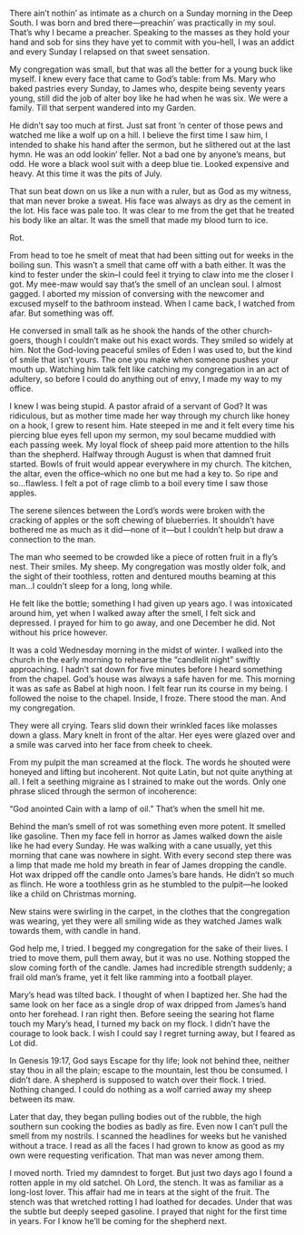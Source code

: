There ain’t nothin’ as intimate as a church on a Sunday morning in the Deep South. I was born and bred there—preachin’ was practically in my soul. That’s why I became a preacher. Speaking to the masses as they hold your hand and sob for sins they have yet to commit with you–hell, I was an addict and every Sunday I relapsed on that sweet sensation. 

My congregation was small, but that was all the better for a young buck like myself. I knew every face that came to God’s table: from Ms. Mary who baked pastries every Sunday, to James who, despite being seventy years young, still did the job of alter boy like he had when he was six. We were a family. Till that serpent wandered into my Garden. 

He didn’t say too much at first. Just sat front ‘n center of those pews and watched me like a wolf up on a hill. I believe the first time I saw him, I intended to shake his hand after the sermon, but he slithered out at the last hymn. 
He was an odd lookin’ feller. Not a bad one by anyone’s means, but odd. He wore a black wool suit with a deep blue tie. Looked expensive and heavy. At this time it was the pits of July. 

That sun beat down on us like a nun with a ruler, but as God as my witness, that man never broke a sweat. His face was always as dry as the cement in the lot. His face was pale too. It was clear to me from the get that he treated his body like an altar. It was the smell that made my blood turn to ice. 

Rot.

From head to toe he smelt of meat that had been sitting out for weeks in the boiling sun. This wasn’t a smell that came off with a bath either. It was the kind to fester under the skin–I could feel it trying to claw into me the closer I got. My mee-maw would say that’s the smell of an unclean soul. I almost gagged. I aborted my mission of conversing with the newcomer and excused myself to the bathroom instead. 
When I came back, I watched from afar. But something was off.

He conversed in small talk as he shook the hands of the other church-goers, though I couldn’t make out his exact words. They smiled so widely at him. Not the God-loving peaceful smiles of Eden I was used to, but the kind of smile that isn’t yours. The one you make when someone pushes your mouth up. Watching him talk felt like catching my congregation in an act of adultery, so before I could do anything out of envy, I made my way to my office. 

I knew I was being stupid. A pastor afraid of a servant of God? It was ridiculous, but as mother time made her way through my church like honey on a hook, I grew to resent him. Hate steeped in me and it felt every time his piercing blue eyes fell upon my sermon, my soul became muddied with each passing week.
My loyal flock of sheep paid more attention to the hills than the shepherd. Halfway through August is when that damned fruit started. Bowls of fruit would appear everywhere in my church. The kitchen, the altar, even the office–which no one but me had a key to. So ripe and so…flawless. I felt a pot of rage climb to a boil every time I saw those apples.

The serene silences between the Lord’s words were broken with the cracking of apples or the soft chewing of blueberries. It shouldn’t have bothered me as much as it did—none of it—but I couldn’t help but draw a connection to the man. 

The man who seemed to be crowded like a piece of rotten fruit in a fly’s nest. Their smiles. My sheep. My congregation was mostly older folk, and the sight of their toothless, rotten and dentured mouths beaming at this man…I couldn’t sleep for a long, long while. 

He felt like the bottle; something I had given up years ago. I was intoxicated around him, yet when I walked away after the smell, I felt sick and depressed. I prayed for him to go away, and one December he did. Not without his price however. 

It was a cold Wednesday morning in the midst of winter. I walked into the church in the early morning to rehearse the “candlelit night” swiftly approaching. I hadn’t sat down for five minutes before I heard something from the chapel. God’s house was always a safe haven for me. This morning it was as safe as Babel at high noon. I felt fear run its course in my being. I followed the noise to the chapel. Inside, I froze. There stood the man. And my congregation. 

They were all crying. Tears slid down their wrinkled faces like molasses down a glass. Mary knelt in front of the altar. Her eyes were glazed over and a smile was carved into her face from cheek to cheek.

From my pulpit the man screamed at the flock. The words he shouted were honeyed and lifting but incoherent. Not quite Latin, but not quite anything at all. I felt a seething migraine as I strained to make out the words. Only one phrase sliced through the sermon of incoherence:  

“God anointed Cain with a lamp of oil.” 
	That’s when the smell hit me. 

Behind the man’s smell of rot was something even more potent. It smelled like gasoline.
Then my face fell in horror as James walked down the aisle like he had every Sunday.
He was walking with a cane usually, yet this morning that cane was nowhere in sight. With every second step there was a limp that made me hold my breath in fear of James dropping the candle. Hot wax dripped off the candle onto James’s bare hands. He didn’t so much as flinch. He wore a toothless grin as he stumbled to the pulpit—he looked like a child on Christmas morning. 

New stains were swirling in the carpet, in the clothes that the congregation was wearing, yet they were all smiling wide as they watched James walk towards them, with candle in hand. 
	
God help me, I tried. I begged my congregation for the sake of their lives. I tried to move them, pull them away, but it was no use. Nothing stopped the slow coming forth of the candle. James had incredible strength suddenly; a frail old man’s frame, yet it felt like ramming into a football player. 

Mary’s head was tilted back. I thought of when I baptized her. She had the same look on her face as a single drop of wax dripped from James’s hand onto her forehead. I ran right then. Before seeing the searing hot flame touch my Mary’s head, I turned my back on my flock. I didn’t have the courage to look back. I wish I could say I regret turning away, but I feared as Lot did. 

In Genesis 19:17, God says Escape for thy life; look not behind thee, neither stay thou in all the plain; escape to the mountain, lest thou be consumed. I didn’t dare. 
A shepherd is supposed to watch over their flock. I tried. Nothing changed. I could do nothing as a wolf carried away my sheep between its maw. 

Later that day, they began pulling bodies out of the rubble, the high southern sun cooking the bodies as badly as fire. Even now I can’t pull the smell from my nostrils. I scanned the headlines for weeks but he vanished without a trace. I read as all the faces I had grown to know as good as my own were requesting verification. That man was never among them.

I moved north. Tried my damndest to forget. But just two days ago I found a rotten apple in my old satchel. Oh Lord, the stench. It was as familiar as a long-lost lover. This affair had me in tears at the sight of the fruit. The stench was that wretched rotting I had loathed for decades. Under that was the subtle but deeply seeped gasoline. I prayed that night for the first time in years. For I know he’ll be coming for the shepherd next. 



